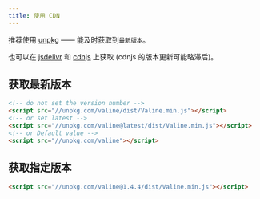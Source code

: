 ```yaml
---
title: 使用 CDN 
---
```


推荐使用 [unpkg](https://unpkg.com/valine) —— 能及时获取到`最新版本`。

也可以在 [jsdelivr](https://cdn.jsdelivr.net/npm/valine/) 和 [cdnjs](https://cdnjs.com/libraries/valine) 上获取 (cdnjs 的版本更新可能略滞后)。

## 获取最新版本

``` html
<!-- do not set the version number -->
<script src="//unpkg.com/valine/dist/Valine.min.js"></script>
<!-- or set latest -->
<script src="//unpkg.com/valine@latest/dist/Valine.min.js"></script>
<!-- or Default value -->
<script src="//unpkg.com/valine"></script>
```

## 获取指定版本

```html
<script src="//unpkg.com/valine@1.4.4/dist/Valine.min.js"></script>
```
